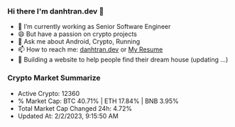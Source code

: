 ### Hi there I'm danhtran.dev 👋

- 🔭 I’m currently working as Senior Software Engineer
- 😄 But have a passion on crypto projects
- 💬 Ask me about Android, Crypto, Running 
- 📫 How to reach me: <a href="https://danhtran.dev" target="_blank">danhtran.dev</a> or <a href="Dan-Resume.pdf" target="_blank">My Resume</a>
- 🌱 Building a website to help people find their dream house (updating ...)

### Crypto Market Summarize
- Active Crypto: 12360
- % Market Cap: BTC 40.71% | ETH 17.84% | BNB 3.95%
- Total Market Cap Changed 24h: 4.72%
- Updated At: 2/2/2023, 9:15:50 AM
